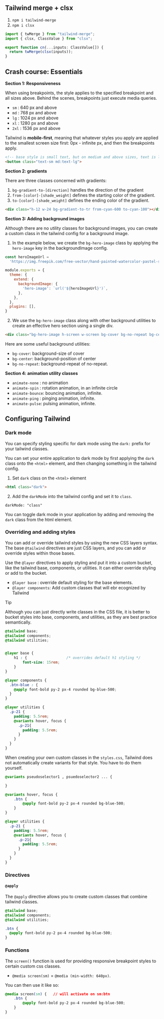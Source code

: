 ## Tailwind merge + clsx

1. `npm i tailwind-merge`
2. `npm i clsx`

```ts
import { twMerge } from "tailwind-merge";
import { clsx, ClassValue } from "clsx";

export function cn(...inputs: ClassValue[]) {
  return twMerge(clsx(inputs));
}
```

## Crash course: Essentials

**Section 1: Responsiveness**

When using breakpoints, the style applies to the specified breakpoint and all sizes above. Behind the scenes, breakpoints just execute media queries. 

- `sm` : 640 px and above
- `md` : 768 px and above
- `lg` : 1024 px and above
- `xl` : 1280 px and above
- `2xl` : 1536 px and above

Tailwind is **mobile-first**, meaning that whatever styles you apply are applied to the smallest screen size first: 0px - infinite px, and then the breakpoints apply.

```html
<!-- base style is small text, but on medium and above sizes, text is large -->
<button class="text-sm md:text-lg">
```

**Section 2: gradients**

There are three classes concerned with gradients: 
1. `bg-gradient-to-[direction]` handles the direction of the gradient 
2. `from-[color]-[shade_weight]` defines the starting color of the gradient. 
3. `to-[color]-[shade_weight]` defines the ending color of the gradient.

```html
<div class="h-12 w-24 bg-gradient-to-tr from-cyan-600 to-cyan-100"></div>
```

**Section 3: Adding background images**

Although there are no utility classes for background images, you can create a custom class in the tailwind config for a background image. 

1. In the example below, we create the `bg-hero-image` class by applying the `hero-image` key in the backgroundImage config. 
```js
const heroImageUrl =
  'https://img.freepik.com/free-vector/hand-painted-watercolor-pastel-sky-background_23-2148902771.jpg?w=2000'

module.exports = {
  theme: {
    extend: {
      backgroundImage: {
        'hero-image': `url('${heroImageUrl}')`,
      },
    },
  },
  plugins: [],
}
```
2. We use the `bg-hero-image` class along with other background utilities to create an effective hero section using a single div. 
```html
<div class="bg-hero-image h-screen w-screen bg-cover bg-no-repeat bg-center"></div>
```

Here are some useful background utilities:
- `bg-cover`: background-size of cover 
- `bg-center`: background-position of center 
- `bg-no-repeat`: background-repeat of no-repeat. 

**Section 4: animation utility classes** 

- `animate-none` : no animation 
- `animate-spin` : rotation animation, in an infinite circle
- `animate-bounce`: bouncing animation, infinite. 
- `animate-ping` : pinging animation, infinite. 
- `animate-pulse`: pulsing animation, infinite. 
## Configuring Tailwind

### Dark mode

You can specify styling specific for dark mode using the `dark:` prefix for your tailwind classes.

You can set your entire application to dark mode by first applying the `dark` class onto the `<html>` element, and then changing something in the tailwind config. 

1. Set `dark` class on the `<html>` element 
```html
<html class="dark"> 
```
2. Add the `darkMode` into the tailwind config and set it to `class`. 
```
darkMode: "class"
```

You can toggle dark mode in your application by adding and removing the `dark` class from the html element. 

### Overriding and adding styles

You can add or override tailwind styles by using the new CSS layers syntax. The base `@tailwind` directives are just CSS layers, and you can add or override styles within those bases.

Use the `@layer` directives to apply styling and put it into a custom bucket, like the tailwind base, components, or utilities. It can either override styling or add to the bucket.

- `@layer base` : override default styling for the base elements. 
- `@layer components`: Add custom classes that will ebr ecognized by Tailwind 


> [!TIP] 
> Although you can just directly write classes in the CSS file, it is better to bucket styles into base, components, and utilities, as they are best practice semantically.


```css
@tailwind base;
@tailwind components;
@tailwind utilities;


@layer base {
    h1 : {                  /* overrides default h1 styling */
        font-size: 15rem;
    }
}

@layer components {
  .btn-blue : {
    @apply font-bold py-2 px-4 rounded bg-blue-500;
  }
}

@layer utilities {
  .p-21 {
    padding: 5.5rem;
    @variants hover, focus {
      .p-21{
        padding: 5.5rem;
      }
    }
  }
}
```

When creating your own custom classes in the `styles.css`, Tailwind does not automatically create variants for that style. You have to do them yourself.

```css
@variants pseudoselector1 , psuedoselector2 ... {

}
```

```css
@variants hover, focus {
    .btn {
        @apply font-bold py-2 px-4 rounded bg-blue-500;
    }
}

@layer utilities {
  .p-21 {
    padding: 5.5rem;
    @variants hover, focus {
      .p-21{
        padding: 5.5rem;
      }
    }
  }
}
```

### Directives

#### `@apply`

The `@apply` directive allows you to create custom classes that combine tailwind classes.

```css
@tailwind base;
@tailwind components;
@tailwind utilities;

.btn {
  @apply font-bold py-2 px-4 rounded bg-blue-500;
}
```

### Functions

The `screen()` function is used for providing responsive breakpoint styles to certain custom css classes.
- `@media screen(sm)` = `@media (min-width: 640px)`.

You can then use it like so: 

```css
@media screen(sm) {   // will activate on sm:btn
    .btn {
        @apply font-bold py-2 px-4 rounded bg-blue-500;
    }
}
```